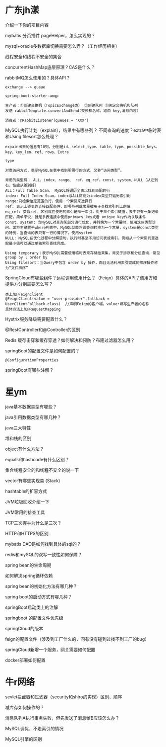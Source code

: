 # 广东jh漾

介绍一下你的项目内容

mybatis 分页插件 pageHelper，怎么实现的？

mysql+oracle多数据库切换需要怎么弄？（工作经历相关）

线程安全和线程不安全的集合

concurrentHashMap底层原理？CAS是什么？

rabbitMQ怎么使用的？具体API？

~~~
exchange --> queue

spring-boot-starter-amqp

生产者：①创建交换机（TopicExchange类） ②创建队列 ③绑定交换机和队列
发送 rabbitTemplate.convertAndSend(交换机名称，路由 key,消息内容)

消费者：@RabbitListener(queues = "XXX")
~~~

MySQL执行计划（explain），结果中有哪些列？ 不同查询的速度？extra中临时表和Using filesort怎么处理？

~~~
expain出来的信息有10列，分别是id、select_type、table、type、possible_keys、key、key_len、ref、rows、Extra

type

对表访问方式，表示MySQL在表中找到所需行的方式，又称“访问类型”。

常用的类型有： ALL、index、range、 ref、eq_ref、const、system、NULL（从左到右，性能从差到好）
ALL：Full Table Scan， MySQL将遍历全表以找到匹配的行
index: Full Index Scan，index与ALL区别为index类型只遍历索引树
range:只检索给定范围的行，使用一个索引来选择行
ref: 表示上述表的连接匹配条件，即哪些列或常量被用于查找索引列上的值
eq_ref: 类似ref，区别就在使用的索引是唯一索引，对于每个索引键值，表中只有一条记录匹配，简单来说，就是多表连接中使用primary key或者 unique key作为关联条件
const、system: 当MySQL对查询某部分进行优化，并转换为一个常量时，使用这些类型访问。如将主键置于where列表中，MySQL就能将该查询转换为一个常量，system是const类型的特例，当查询的表只有一行的情况下，使用system
NULL: MySQL在优化过程中分解语句，执行时甚至不用访问表或索引，例如从一个索引列里选取最小值可以通过单独索引查找完成。

Using temporary：表示MySQL需要使用临时表来存储结果集，常见于排序和分组查询，常见 group by ; order by
Using filesort：当Query中包含 order by 操作，而且无法利用索引完成的排序操作称为“文件排序”
~~~

SpringCloud有哪些组件？远程调用使用什么？（Feign）具体的API？调用方和提供方分别需要怎么写？

~~~
类上加@FeignClient
@FeignClient(value = "user-provider",fallback = UserClientFallback.class)  //声明Feign的客户端，value:填写生产者的名称
具体方法上加@RequestMapping
~~~

Hystrix服务降级需要配置什么？

@RestController和@Controller的区别

Redis 缓存击穿和缓存穿透？如何解决和预防？布隆过滤器怎么用？

springBoot的配置文件是如何配置的？

~~~
@ConfigurationProperties
~~~

springBoot有哪些注解？

# 星ym

java基本数据类型有哪些？

java引用数据类型有哪几种？

java三大特性

堆和栈的区别

object有什么方法？

equals和hashcode有什么区别？

集合线程安全的和线程不安全的说一下

vector有哪些实现类 (Stack)

hashtable的扩容方式

JVM垃圾回收介绍一下

JVM常用的排查工具

TCP三次握手为什么是三次？

HTTP和HTTPS的区别

mybatis DAO是如何找到具体的sql的？

redis和mySQL的双写一致性如何保障？

spring bean的生命周期

如何解决spring循环依赖

spring bean的初始化方法有哪几种？

spring boot的启动方式有哪几种？

springBoot启动类上的注解

springboot 的配置文件优先级

springCloud的版本

feign的配置文件（涉及到工厂什么的，问有没有碰到过找不到工厂的bug）

springCloud新增一个服务，网关需要如何配置

docker部署如何配置

# 牛r网络

sevlet拦截器和过滤器（security和shiro的实现）区别、顺序

减库存如何操作的？

消息队列A执行事务失败，但先发送了消息给B应该怎么办？

MySQL调优，不走索引的情况

MySQL引擎的区别

